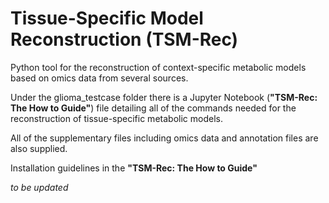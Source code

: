 # Tissue-Specific Model Reconstruction (TSM-Rec)
Python tool for the reconstruction of context-specific metabolic models based on omics data from several sources.

Under the glioma_testcase folder there is a Jupyter Notebook (**"TSM-Rec: The How to Guide"**) file detailing all of the commands needed for the reconstruction of tissue-specific metabolic models.

All of the supplementary files including omics data and annotation files are also supplied.


Installation guidelines in the **"TSM-Rec: The How to Guide"**

*to be updated*

